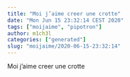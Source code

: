 ```yaml
---
title: "Moi j’aime creer une crotte"
date: "Mon Jun 15 23:32:14 CEST 2020"
tags: ["moijaime", "pipotron"]
author: m1ch3l
categories: ["generated"]
slug: "moijaime/2020-06-15-23:32:14"
---
```


Moi j’aime creer une crotte
